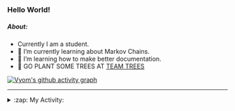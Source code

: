 ### Hello World!

##### About:
- Currently I am a student.
- 🌱 I’m currently learning about Markov Chains.
- 🌱 I’m learning how to make better documentation.
- 🌱 GO PLANT SOME TREES AT [TEAM TREES](https://teamtrees.org/)

[![Vyom's github activity graph](https://activity-graph.herokuapp.com/graph?username=Vyvy-vi)](https://github.com/ashutosh00710/github-readme-activity-graph)

---
<details>
  <summary>:zap: My Activity:</summary>
  
<!--START_SECTION:waka-->
![Code Time](http://img.shields.io/badge/Code%20Time-798%20hrs%2036%20mins-blue)

**I'm a Night 🦉** 

```text
🌞 Morning    72 commits     ██░░░░░░░░░░░░░░░░░░░░░░░   8.87% 
🌆 Daytime    195 commits    ██████░░░░░░░░░░░░░░░░░░░   24.01% 
🌃 Evening    274 commits    ████████░░░░░░░░░░░░░░░░░   33.74% 
🌙 Night      271 commits    ████████░░░░░░░░░░░░░░░░░   33.37%

```
📅 **I'm Most Productive on Sunday** 

```text
Monday       78 commits     ██░░░░░░░░░░░░░░░░░░░░░░░   9.61% 
Tuesday      137 commits    ████░░░░░░░░░░░░░░░░░░░░░   16.87% 
Wednesday    129 commits    ████░░░░░░░░░░░░░░░░░░░░░   15.89% 
Thursday     109 commits    ███░░░░░░░░░░░░░░░░░░░░░░   13.42% 
Friday       107 commits    ███░░░░░░░░░░░░░░░░░░░░░░   13.18% 
Saturday     88 commits     ██░░░░░░░░░░░░░░░░░░░░░░░   10.84% 
Sunday       164 commits    █████░░░░░░░░░░░░░░░░░░░░   20.2%

```


📊 **This Week I Spent My Time On** 

```text
🔥 Editors: 
VS Code                  1 hr 47 mins        █████████████████████░░░░   87.23% 
Vim                      15 mins             ███░░░░░░░░░░░░░░░░░░░░░░   12.77%

🐱‍💻 Projects: 
CSF                      1 hr 44 mins        █████████████████████░░░░   85.41% 
Unknown Project          14 mins             ███░░░░░░░░░░░░░░░░░░░░░░   11.99% 
Quiz-bot                 1 min               ░░░░░░░░░░░░░░░░░░░░░░░░░   1.55% 
praise                   0 secs              ░░░░░░░░░░░░░░░░░░░░░░░░░   0.79% 
file-utils               0 secs              ░░░░░░░░░░░░░░░░░░░░░░░░░   0.27%

```


 Last Updated on 30/05/2022 09:05:20 UTC
<!--END_SECTION:waka-->
</details>

